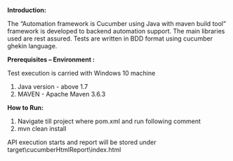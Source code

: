 ﻿**Introduction:**

The “Automation framework is Cucumber using Java with maven build tool” framework is developed to backend automation support. The main libraries used are rest assured. Tests are written in BDD format using cucumber ghekin language. 

**Prerequisites – Environment :** 

Test execution is carried with Windows 10 machine 

1. Java version - above 1.7
1. MAVEN - Apache Maven 3.6.3


**How to Run:**

1. Navigate till project where pom.xml and run following comment
2. mvn clean install

API execution starts and report will be stored under target\cucumberHtmlReport\index.html
